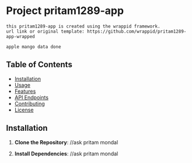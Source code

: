 # Project pritam1289-app 
    this pritam1289-app is created using the wrappid framework.
    url link or original template: https://github.com/wrappid/pritam1289-app-wrapped

    apple mango data done

## Table of Contents

- [Installation](#installation)
- [Usage](#usage)
- [Features](#features)
- [API Endpoints](#api-endpoints)
- [Contributing](#contributing)
- [License](#license)

## Installation

1. **Clone the Repository**:
//ask pritam mondal

2. **Install Dependencies**:
//ask pritam mondal


